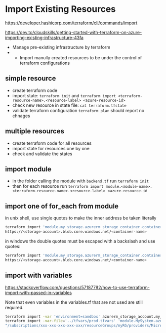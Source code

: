 # Import Existing Resources
https://developer.hashicorp.com/terraform/cli/commands/import

https://dev.to/cloudskills/getting-started-with-terraform-on-azure-importing-existing-infrastructure-43fa

- Manage pre-existing infrastructure by terraform
- - Import manully created resources to be under the control of terraform configurations

## simple resource
- create terraform code
- import state: `terraform init` and `terraform import <terraform-resource-name>.<resource-label> <azure-resource-id>`
- check new resource in state file: `cat terraform.tfstate`
- validate terraform configuration `terraform plan` should report no chnages

## multiple resources
- create terraform code for all resources
- import state for resources one by one
- check and validate the states

## import module
- in the folder calling the module with `backend.tf` run `terraform init`
- then for each resource run `terraform import module.<module-name>.<terraform-resource-name>.<resource-label> <azure-resource-id`

## import one of for_each from module
in unix shell, use single quotes to make the inner address be taken literally
```sh
terraform import 'module.my_storage.azurerm_storage_container.container["<container-name>"]' \
https://<storage-account>.blob.core.windows.net/<container-name>
```
in windows the double quotes must be escaped with a backslash and use quotes:
```sh
terraform import 'module.my_storage.azurerm_storage_container.container[\"<container-name>\"]' \
https://<storage-account>.blob.core.windows.net/<container-name>
```

## import with variables
https://stackoverflow.com/questions/57187782/how-to-use-terraform-import-with-passed-in-variables

Note that even variables in the variables.tf that are not used are still required.
```sh
terraform import -var 'environment=sandbox' azurerm_storage_account.my_storage foo
terraform import -var-file='../tfvars/prod.tfvars' 'module.MySystem.azurerm_windows_virtual_machine.windsvm["dsvm0003"]' \
"/subscriptions/xxx-xxx-xxx-xxx-xxx/resourceGroups/myRG/providers/Microsoft.Compute/virtualMachines/DSVM0003"
```
